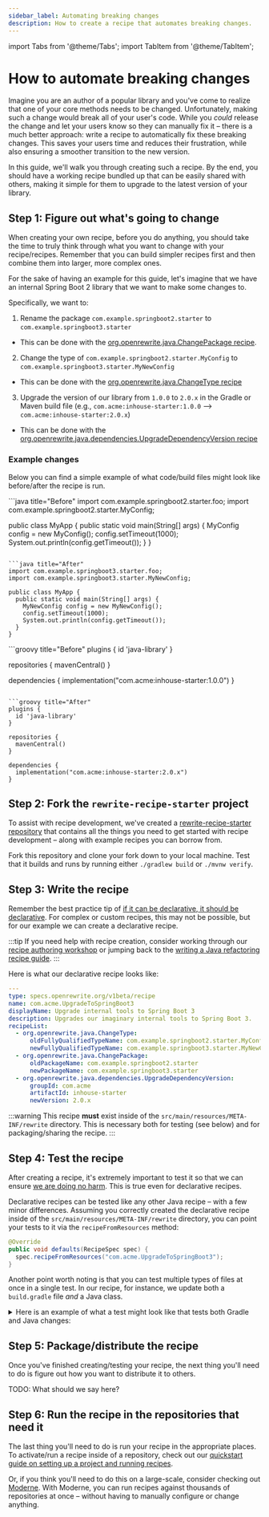 ```yaml
---
sidebar_label: Automating breaking changes
description: How to create a recipe that automates breaking changes.
---
```


import Tabs from '@theme/Tabs';
import TabItem from '@theme/TabItem';

# How to automate breaking changes

Imagine you are an author of a popular library and you've come to realize that one of your core methods needs to be changed. Unfortunately, making such a change would break all of your user's code. While you _could_ release the change and let your users know so they can manually fix it – there is a much better approach: write a recipe to automatically fix these breaking changes. This saves your users time and reduces their frustration, while also ensuring a smoother transition to the new version.

In this guide, we'll walk you through creating such a recipe. By the end, you should have a working recipe bundled up that can be easily shared with others, making it simple for them to upgrade to the latest version of your library.

## Step 1: Figure out what's going to change

When creating your own recipe, before you do anything, you should take the time to truly think through what you want to change with your recipe/recipes. Remember that you can build simpler recipes first and then combine them into larger, more complex ones.

For the sake of having an example for this guide, let's imagine that we have an internal Spring Boot 2 library that we want to make some changes to. 

Specifically, we want to:

1. Rename the package `com.example.springboot2.starter` to `com.example.springboot3.starter`
  * This can be done with the [org.openrewrite.java.ChangePackage recipe](../recipes/java/changepackage.md).
2. Change the type of `com.example.springboot2.starter.MyConfig` to `com.example.springboot3.starter.MyNewConfig`
  * This can be done with the [org.openrewrite.java.ChangeType recipe](../recipes/java/changetype.md)
3. Upgrade the version of our library from `1.0.0` to `2.0.x` in the Gradle or Maven build file (e.g., `com.acme:inhouse-starter:1.0.0` --> `com.acme:inhouse-starter:2.0.x`)
  * This can be done with the [org.openrewrite.java.dependencies.UpgradeDependencyVersion recipe](../recipes/java/dependencies/upgradedependencyversion.md)

### Example changes

Below you can find a simple example of what code/build files might look like before/after the recipe is run.

<Tabs>
<TabItem value="java" label="Java">
```java title="Before"
import com.example.springboot2.starter.foo;
import com.example.springboot2.starter.MyConfig;

public class MyApp {
  public static void main(String[] args) {
    MyConfig config = new MyConfig();
    config.setTimeout(1000);
    System.out.println(config.getTimeout());
  }
}
```

```java title="After"
import com.example.springboot3.starter.foo;
import com.example.springboot3.starter.MyNewConfig;

public class MyApp {
  public static void main(String[] args) {
    MyNewConfig config = new MyNewConfig();
    config.setTimeout(1000);
    System.out.println(config.getTimeout());
  }
}
```
</TabItem>
<TabItem value="gradle" label="Gradle">
```groovy title="Before"
plugins {
  id 'java-library'
}

repositories {
  mavenCentral()
}

dependencies {
  implementation("com.acme:inhouse-starter:1.0.0")
}
```

```groovy title="After"
plugins {
  id 'java-library'
}

repositories {
  mavenCentral()
}

dependencies {
  implementation("com.acme:inhouse-starter:2.0.x")
}
```
</TabItem>
</Tabs>

## Step 2: Fork the `rewrite-recipe-starter` project

To assist with recipe development, we've created a [rewrite-recipe-starter repository](https://github.com/moderneinc/rewrite-recipe-starter) that contains all the things you need to get started with recipe development – along with example recipes you can borrow from.

Fork this repository and clone your fork down to your local machine. Test that it builds and runs by running either `./gradlew build` or `./mvnw verify`.

## Step 3: Write the recipe

Remember the best practice tip of [if it can be declarative, it should be declarative](./recipe-conventions-and-best-practices.md#if-it-can-be-declarative-it-should-be-declarative). For complex or custom recipes, this may not be possible, but for our example we can create a declarative recipe.

:::tip
If you need help with recipe creation, consider working through our [recipe authoring workshop](https://docs.moderne.io/user-documentation/workshops/recipe-authoring) or jumping back to the [writing a Java refactoring recipe guide](./writing-a-java-refactoring-recipe.md).
:::

Here is what our declarative recipe looks like:

```yaml title="our-test-recipe.yml"
---
type: specs.openrewrite.org/v1beta/recipe
name: com.acme.UpgradeToSpringBoot3
displayName: Upgrade internal tools to Spring Boot 3
description: Upgrades our imaginary internal tools to Spring Boot 3.
recipeList:
  - org.openrewrite.java.ChangeType:
      oldFullyQualifiedTypeName: com.example.springboot2.starter.MyConfig
      newFullyQualifiedTypeName: com.example.springboot3.starter.MyNewConfig
  - org.openrewrite.java.ChangePackage:
      oldPackageName: com.example.springboot2.starter
      newPackageName: com.example.springboot3.starter
  - org.openrewrite.java.dependencies.UpgradeDependencyVersion:
      groupId: com.acme
      artifactId: inhouse-starter
      newVersion: 2.0.x
```

:::warning
This recipe **must** exist inside of the `src/main/resources/META-INF/rewrite` directory. This is necessary both for testing (see below) and for packaging/sharing the recipe.
:::

## Step 4: Test the recipe

After creating a recipe, it's extremely important to test it so that we can ensure [we are doing no harm](./recipe-conventions-and-best-practices.md#do-no-harm). This is true even for declarative recipes.

Declarative recipes can be tested like any other Java recipe – with a few minor differences. Assuming you correctly created the declarative recipe inside of the `src/main/resources/META-INF/rewrite` directory, you can point your tests to it via the `recipeFromResources` method:

```java
@Override
public void defaults(RecipeSpec spec) {
  spec.recipeFromResources("com.acme.UpgradeToSpringBoot3");
}
```

Another point worth noting is that you can test multiple types of files at once in a single test. In our recipe, for instance, we update both a `build.gradle` file _and_ a Java class.

<details>
<summary>
Here is an example of what a test might look like that tests both Gradle and Java changes:
</summary>

```java title="UpgradeToSpringBoot3Test.java"
package com.acme;

import org.junit.jupiter.api.Test;
import org.openrewrite.java.JavaParser;
import org.openrewrite.test.RecipeSpec;
import org.openrewrite.test.RewriteTest;

import static org.openrewrite.java.Assertions.java;
import static org.openrewrite.gradle.Assertions.buildGradle;

class UpgradeToSpringBoot3Test implements RewriteTest {

  @Override
  public void defaults(RecipeSpec spec) {
      // Note: You normally wouldn't have the snippet of `dependsOn`. 
      //       This was done simply for having an example that works.
      spec.recipeFromResources("com.acme.UpgradeToSpringBoot3")
        .parser(JavaParser.fromJavaVersion().dependsOn(
          """
          package com.example.springboot2.starter;

          public class MyConfig {
              void setTimeout(int t) {}
              int getTimeout() { return 10; }
          }
          """));
  }

  @Test
  void replacesStringEquals() {
    rewriteRun(
      // Note: This test will actually fail due to the fact that `inhouse-starter` doesn't exist 
      //       so `2.0.x` won't figure out the latest minor version as there is none. 
      //       For a real library, this would work fine, though.
      //language=groovy
      buildGradle(
        """
            plugins {
                id 'java-library'
            }
            repositories {
                mavenCentral()
            }
            dependencies {
                implementation("com.acme:inhouse-starter:1.0.0")
            }
            """,
        """
            plugins {
                id 'java-library'
            }
            repositories {
                mavenCentral()
            }
            dependencies {
                implementation("com.acme:inhouse-starter:2.0.x")
            }
            """
      ),
      //language=java
      java(
        """
          import com.example.springboot2.starter.foo;
          import com.example.springboot2.starter.MyConfig;
          
          public class MyApp {
              public static void main(String[] args) {
                  MyConfig config = new MyConfig();
                  config.setTimeout(1000);
                  System.out.println(config.getTimeout());
              }
          }
          """,
        """
          import com.example.springboot3.starter.foo;
          import com.example.springboot3.starter.MyNewConfig;

          public class MyApp {
              public static void main(String[] args) {
                  MyNewConfig config = new MyNewConfig();
                  config.setTimeout(1000);
                  System.out.println(config.getTimeout());
              }
          }
          """
      )
    );
  }
}
```
</details>

## Step 5: Package/distribute the recipe

Once you've finished creating/testing your recipe, the next thing you'll need to do is figure out how you want to distribute it to others.

TODO: What should we say here?

## Step 6: Run the recipe in the repositories that need it

The last thing you'll need to do is run your recipe in the appropriate places. To activate/run a recipe inside of a repository, check out our [quickstart guide on setting up a project and running recipes](../running-recipes/getting-started.md).

Or, if you think you'll need to do this on a large-scale, consider checking out [Moderne](https://docs.moderne.io/). With Moderne, you can run recipes against thousands of repositories at once – without having to manually configure or change anything.
